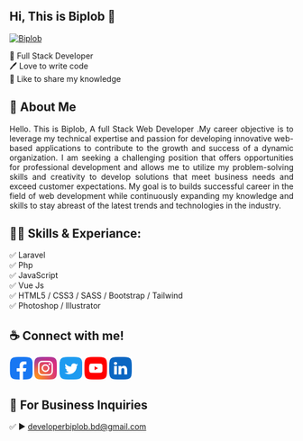 ## Hi, This is Biplob 👋 <br/>
[<img src='https://yt3.googleusercontent.com/svNwOX79TuNWho0xpujloS7RJeWIFIaQ1Dh5HTMBLdLrulLoJHZ6IFkttJ_oJaeiGH_BT8Pzow=w1707-fcrop64=1,00005a57ffffa5a8-k-c0xffffffff-no-nd-rj' alt='Biplob'>]([https://github.com/DeveloperBiplob/](https://github.com/DeveloperBiplob/))

<p>👑 Full Stack Developer <br>
  🖊️ Love to write code <br> 
  🎤 Like to share my knowledge
</p>

## 🚀 About Me
<p style="text-align: justify">Hello. This is Biplob, A full Stack Web Developer .My career objective is to leverage my technical expertise and passion for developing innovative web-based applications to contribute to the growth and success of a dynamic organization. I am seeking a challenging position that offers opportunities for professional development and allows me to utilize my problem-solving skills and creativity to develop solutions that meet business needs and exceed customer expectations. My goal is to builds successful career in the field of web development while continuously expanding my knowledge and skills to stay abreast of the latest trends and technologies in the industry.</p>

## 👨‍💻 Skills & Experiance: 
✅ Laravel <br> 
✅ Php <br>
✅ JavaScript <br>
✅ Vue Js <br>
✅ HTML5 / CSS3 / SASS / Bootstrap / Tailwind <br>
✅ Photoshop / Illustrator <br>


## ☕ Connect with me!
[<img src='https://github.com/shovoalways/shovoalways/blob/main/img/facebook.png?raw=true' alt='facebook' height='40'>](https://www.facebook.com/profile.php?id=100009592844207&mibextid=ZbWKwL)  [<img src='https://github.com/shovoalways/shovoalways/blob/main/img/instagram.png?raw=true' alt='instagram' height='40'>](https://www.facebook.com/profile.php?id=100009592844207&mibextid=ZbWKwL)  [<img src='https://github.com/shovoalways/shovoalways/blob/main/img/twitter.png?raw=true' alt='twitter' height='40'>](https://www.facebook.com/profile.php?id=100009592844207&mibextid=ZbWKwL)  [<img src='https://github.com/shovoalways/shovoalways/blob/main/img/youtube.png?raw=true' alt='YouTube' height='40'>](https://www.youtube.com/@learnwithbiplob6015)  [<img src='https://github.com/shovoalways/shovoalways/blob/main/img/linkedin.png?raw=true' alt='linkedin' height='40'>](https://www.facebook.com/profile.php?id=100009592844207&mibextid=ZbWKwL)  



## 📧 For Business Inquiries 
✅  ► developerbiplob.bd@gmail.com
